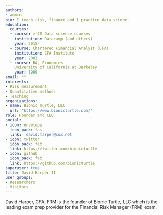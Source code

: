 ```yaml
---
authors:
- admin
bio: I teach risk, finance and I practice data sciene.
education:
  courses:
  - course: > 40 Data science courses
    institution: Datacamp (and others)
    year: 2015-
  - course: Chartered Financial Analyst (CFA)
    institution: CFA Institute
    year: 2003
  - course: BA, Economics
    University of California at Berkeley
    year: 1989
email: ""
interests:
- Risk measurement
- Quantitative methods
- Teaching
organizations:
- name: Bionic Turtle, LLC
  url: "https://www.bionicturtle.com/"
role: Founder and CEO
social:
- icon: envelope
  icon_pack: fas
  link: 'david.harper@cox.net'
- icon: twitter
  icon_pack: fab
  link: https://twitter.com/bionicturtle
- icon: github
  icon_pack: fab
  link: https://github.com/bionicturtle
superuser: true
title: David Harper II
user_groups:
- Researchers
- Visitors
---
```


David Harper, CFA, FRM is the founder of Bionic Turtle, LLC which is the leading exam prep provider for the Financial Risk Manager (FRM) exam. 